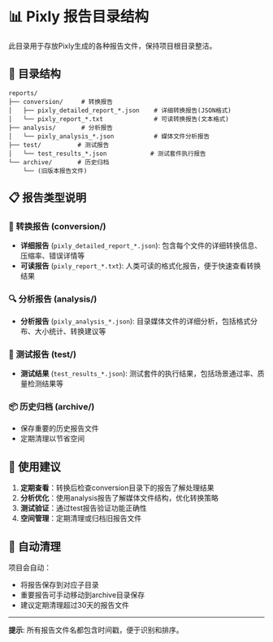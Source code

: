 # 📊 Pixly 报告目录结构

此目录用于存放Pixly生成的各种报告文件，保持项目根目录整洁。

## 📁 目录结构

```
reports/
├── conversion/     # 转换报告
│   ├── pixly_detailed_report_*.json    # 详细转换报告(JSON格式)
│   └── pixly_report_*.txt              # 可读转换报告(文本格式)
├── analysis/       # 分析报告
│   └── pixly_analysis_*.json           # 媒体文件分析报告
├── test/          # 测试报告
│   └── test_results_*.json            # 测试套件执行报告
└── archive/       # 历史归档
    └── (旧版本报告文件)
```

## 📋 报告类型说明

### 🔄 转换报告 (conversion/)
- **详细报告** (`pixly_detailed_report_*.json`): 包含每个文件的详细转换信息、压缩率、错误详情等
- **可读报告** (`pixly_report_*.txt`): 人类可读的格式化报告，便于快速查看转换结果

### 🔍 分析报告 (analysis/)
- **分析报告** (`pixly_analysis_*.json`): 目录媒体文件的详细分析，包括格式分布、大小统计、转换建议等

### 🧪 测试报告 (test/)
- **测试结果** (`test_results_*.json`): 测试套件的执行结果，包括场景通过率、质量检测结果等

### 📦 历史归档 (archive/)
- 保存重要的历史报告文件
- 定期清理以节省空间

## 🎯 使用建议

1. **定期查看**：转换后检查conversion目录下的报告了解处理结果
2. **分析优化**：使用analysis报告了解媒体文件结构，优化转换策略  
3. **测试验证**：通过test报告验证功能正确性
4. **空间管理**：定期清理或归档旧报告文件

## 🔧 自动清理

项目会自动：
- 将报告保存到对应子目录
- 重要报告可手动移动到archive目录保存
- 建议定期清理超过30天的报告文件

---
**提示**: 所有报告文件名都包含时间戳，便于识别和排序。